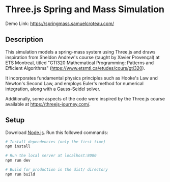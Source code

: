 # Three.js Spring and Mass Simulation

Demo Link: https://springmass.samuelcroteau.com/

## Description

This simulation models a spring-mass system using Three.js and draws inspiration from Sheldon Andrew's course (taught by Xavier Provençal) at ETS Montreal, titled "GTI320 Mathematical Programming: Patterns and Efficient Algorithms" (https://www.etsmtl.ca/etudes/cours/gti320).

It incorporates fundamental physics principles such as Hooke's Law and Newton's Second Law, and employs Euler's method for numerical integration, along with a Gauss-Seidel solver.

Additionally, some aspects of the code were inspired by the Three.js course available at https://threejs-journey.com/.

## Setup

Download [Node.js](https://nodejs.org/en/download/).
Run this followed commands:

```bash
# Install dependencies (only the first time)
npm install

# Run the local server at localhost:8080
npm run dev

# Build for production in the dist/ directory
npm run build
```
